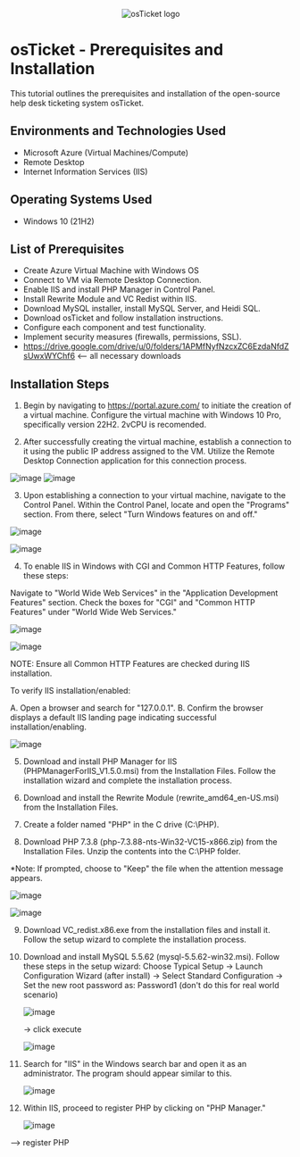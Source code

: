 <p align="center">
<img src="https://i.imgur.com/Clzj7Xs.png" alt="osTicket logo"/>
</p>

<h1>osTicket - Prerequisites and Installation</h1>
This tutorial outlines the prerequisites and installation of the open-source help desk ticketing system osTicket.<br />

<h2>Environments and Technologies Used</h2>

- Microsoft Azure (Virtual Machines/Compute)
- Remote Desktop
- Internet Information Services (IIS)

<h2>Operating Systems Used </h2>

- Windows 10</b> (21H2)

<h2>List of Prerequisites</h2>

- Create Azure Virtual Machine with Windows OS 
- Connect to VM via Remote Desktop Connection.
- Enable IIS and install PHP Manager in Control Panel.
- Install Rewrite Module and VC Redist within IIS.
- Download MySQL installer, install MySQL Server, and Heidi SQL.
- Download osTicket and follow installation instructions.
- Configure each component and test functionality.
- Implement security measures (firewalls, permissions, SSL).
- https://drive.google.com/drive/u/0/folders/1APMfNyfNzcxZC6EzdaNfdZsUwxWYChf6 <-- all necessary downloads




<h2>Installation Steps</h2>

1. Begin by navigating to https://portal.azure.com/ to initiate the creation of a virtual machine. Configure the virtual machine with Windows 10 Pro, specifically version 22H2. 2vCPU is recomended.

2. After successfully creating the virtual machine, establish a connection to it using the public IP address assigned to the VM. Utilize the Remote Desktop Connection application for this connection process.

![image](https://github.com/UmarZuberi/osticket-prereqs/assets/159849539/38bd0fb5-e158-4e4d-a811-a884e1095b37)
![image](https://github.com/UmarZuberi/osticket-prereqs/assets/159849539/225a0e22-c8a1-4632-a00c-a4ad35f476a5)

3. Upon establishing a connection to your virtual machine, navigate to the Control Panel. Within the Control Panel, locate and open the "Programs" section. From there, select "Turn Windows features on and off."

![image](https://github.com/UmarZuberi/osticket-prereqs/assets/159849539/a252a280-38f8-42f0-a581-da71d8165a2c)

![image](https://github.com/UmarZuberi/osticket-prereqs/assets/159849539/51e79344-7b67-4f69-ad0b-d46df5a54839)

4. To enable IIS in Windows with CGI and Common HTTP Features, follow these steps:
   
Navigate to "World Wide Web Services" in the "Application Development Features" section.
Check the boxes for "CGI" and "Common HTTP Features" under "World Wide Web Services."

![image](https://github.com/UmarZuberi/osticket-prereqs/assets/159849539/7951285a-6688-4aae-8eba-23d726516fe5)

![image](https://github.com/UmarZuberi/osticket-prereqs/assets/159849539/199ab235-647d-44c6-8886-579b001812a4)


NOTE: Ensure all Common HTTP Features are checked during IIS installation.

To verify IIS installation/enabled:

A. Open a browser and search for "127.0.0.1".
B. Confirm the browser displays a default IIS landing page indicating successful installation/enabling.

![image](https://github.com/UmarZuberi/osticket-prereqs/assets/159849539/9a30c7d2-07b4-41a9-9a81-131e2c5cb367)

5. Download and install PHP Manager for IIS (PHPManagerForIIS_V1.5.0.msi) from the Installation Files. Follow the installation wizard and complete the installation process.

6. Download and install the Rewrite Module (rewrite_amd64_en-US.msi) from the Installation Files.

7. Create a folder named "PHP" in the C drive (C:\PHP).

8. Download PHP 7.3.8 (php-7.3.88-nts-Win32-VC15-x866.zip) from the Installation Files. Unzip the contents into the C:\PHP folder.

*Note: If prompted, choose to "Keep" the file when the attention message appears.

![image](https://github.com/UmarZuberi/osticket-prereqs/assets/159849539/9c637b47-1838-4ecb-a531-3011928cb20a)

![image](https://github.com/UmarZuberi/osticket-prereqs/assets/159849539/fdfd6972-0a6c-4189-b06e-2534a437e77d)

9. Download VC_redist.x86.exe from the installation files and install it. Follow the setup wizard to complete the installation process.

10. Download and install MySQL 5.5.62 (mysql-5.5.62-win32.msi). Follow these steps in the setup wizard: Choose Typical Setup
    -> Launch Configuration Wizard (after install)
    -> Select Standard Configuration
    -> Set the new root password as: Password1 (don't do this for real world scenario)

    ![image](https://github.com/UmarZuberi/osticket-prereqs/assets/159849539/bc55f1cc-c539-4812-bd85-cd45dd5f6251)

     -> click execute

    ![image](https://github.com/UmarZuberi/osticket-prereqs/assets/159849539/929ff4f2-b7ff-497c-b379-d26efb07e2fe)

11. Search for "IIS" in the Windows search bar and open it as an administrator. The program should appear similar to this.

    ![image](https://github.com/UmarZuberi/osticket-prereqs/assets/159849539/f46adad3-5088-458b-8c4b-8dee7ee8551a)

12. Within IIS, proceed to register PHP by clicking on "PHP Manager."

    ![image](https://github.com/UmarZuberi/osticket-prereqs/assets/159849539/7a41d8c8-8ae1-4c4e-b46c-ee225166cb39)

--> register PHP



    






   














